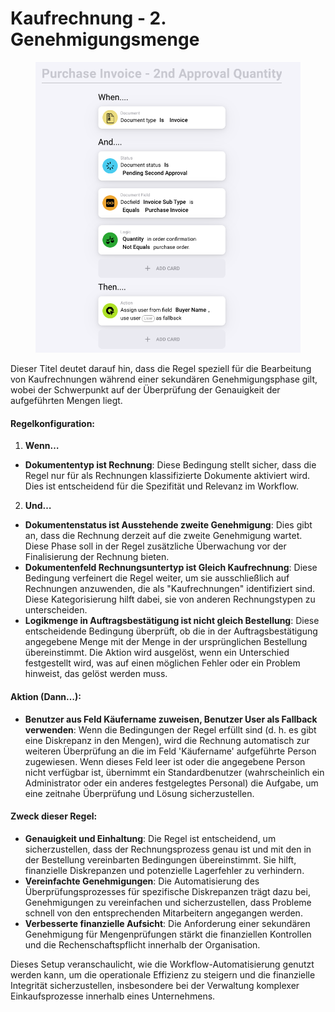 # Kaufrechnung - 2. Genehmigungsmenge

<figure><img src="../../../.gitbook/assets/Bildschirmfoto 2024-05-03 um 14.56.54.png" alt=""><figcaption></figcaption></figure>

Dieser Titel deutet darauf hin, dass die Regel speziell für die Bearbeitung von Kaufrechnungen während einer sekundären Genehmigungsphase gilt, wobei der Schwerpunkt auf der Überprüfung der Genauigkeit der aufgeführten Mengen liegt.

#### Regelkonfiguration:

1. **Wenn…**
* **Dokumententyp ist Rechnung**: Diese Bedingung stellt sicher, dass die Regel nur für als Rechnungen klassifizierte Dokumente aktiviert wird. Dies ist entscheidend für die Spezifität und Relevanz im Workflow.
2. **Und…**
* **Dokumentenstatus ist Ausstehende zweite Genehmigung**: Dies gibt an, dass die Rechnung derzeit auf die zweite Genehmigung wartet. Diese Phase soll in der Regel zusätzliche Überwachung vor der Finalisierung der Rechnung bieten.
* **Dokumentenfeld Rechnungsuntertyp ist Gleich Kaufrechnung**: Diese Bedingung verfeinert die Regel weiter, um sie ausschließlich auf Rechnungen anzuwenden, die als "Kaufrechnungen" identifiziert sind. Diese Kategorisierung hilft dabei, sie von anderen Rechnungstypen zu unterscheiden.
* **Logikmenge in Auftragsbestätigung ist nicht gleich Bestellung**: Diese entscheidende Bedingung überprüft, ob die in der Auftragsbestätigung angegebene Menge mit der Menge in der ursprünglichen Bestellung übereinstimmt. Die Aktion wird ausgelöst, wenn ein Unterschied festgestellt wird, was auf einen möglichen Fehler oder ein Problem hinweist, das gelöst werden muss.

#### Aktion (Dann…):

* **Benutzer aus Feld Käufername zuweisen, Benutzer User als Fallback verwenden**: Wenn die Bedingungen der Regel erfüllt sind (d. h. es gibt eine Diskrepanz in den Mengen), wird die Rechnung automatisch zur weiteren Überprüfung an die im Feld 'Käufername' aufgeführte Person zugewiesen. Wenn dieses Feld leer ist oder die angegebene Person nicht verfügbar ist, übernimmt ein Standardbenutzer (wahrscheinlich ein Administrator oder ein anderes festgelegtes Personal) die Aufgabe, um eine zeitnahe Überprüfung und Lösung sicherzustellen.

#### Zweck dieser Regel:

* **Genauigkeit und Einhaltung**: Die Regel ist entscheidend, um sicherzustellen, dass der Rechnungsprozess genau ist und mit den in der Bestellung vereinbarten Bedingungen übereinstimmt. Sie hilft, finanzielle Diskrepanzen und potenzielle Lagerfehler zu verhindern.
* **Vereinfachte Genehmigungen**: Die Automatisierung des Überprüfungsprozesses für spezifische Diskrepanzen trägt dazu bei, Genehmigungen zu vereinfachen und sicherzustellen, dass Probleme schnell von den entsprechenden Mitarbeitern angegangen werden.
* **Verbesserte finanzielle Aufsicht**: Die Anforderung einer sekundären Genehmigung für Mengenprüfungen stärkt die finanziellen Kontrollen und die Rechenschaftspflicht innerhalb der Organisation.

Dieses Setup veranschaulicht, wie die Workflow-Automatisierung genutzt werden kann, um die operationale Effizienz zu steigern und die finanzielle Integrität sicherzustellen, insbesondere bei der Verwaltung komplexer Einkaufsprozesse innerhalb eines Unternehmens.
